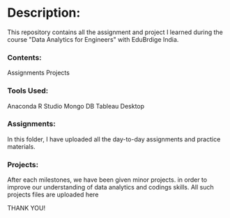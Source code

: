 # Description:

This repository contains all the assignment and project I learned during the course "Data Analytics for Engineers" with EduBrdige India.

### Contents:

Assignments
Projects

### Tools Used:

Anaconda
R Studio
Mongo DB
Tableau Desktop

### Assignments:

In this folder, I have uploaded all the day-to-day  assignments  and practice materials.


### Projects:

After each milestones, we have been given minor projects. in order to improve our understanding of data analytics and codings skills.  All such projects files are uploaded here


THANK YOU!
